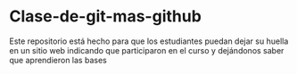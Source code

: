 # Clase-de-git-mas-github
Este repositorio está hecho para que los estudiantes puedan dejar su huella en un sitio web indicando que participaron en el curso y dejándonos saber que aprendieron las bases 
